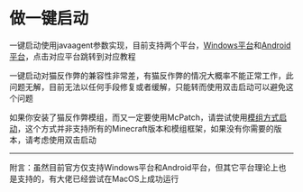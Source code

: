 # 做一键启动

一键启动使用javaagent参数实现，目前支持两个平台，[Windows平台](tutorial-autostart-windows.md)和[Android平台](tutorial-autostart-android.md)，点击对应平台跳转到对应教程

一键启动对猫反作弊的兼容性非常差，有猫反作弊的情况大概率不能正常工作，此问题无解，目前无法以任何手段修复或者缓解，只能转而使用双击启动可以避免这个问题

如果你安装了猫反作弊模组，而又一定要使用McPatch，请尝试使用[模组方式启动](tutorial-autostart-module.md)，这个方式并非支持所有的Minecraft版本和模组框架，如果没有你需要的版本，请考虑使用双击启动

---

附言：虽然目前官方仅支持Windows平台和Android平台，但其它平台理论上也是支持的，有大佬已经尝试在MacOS上成功运行
